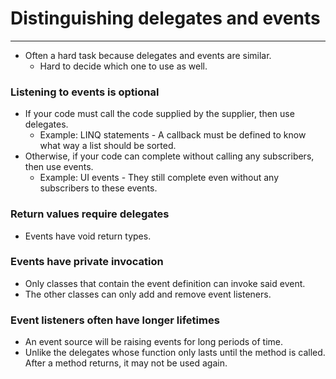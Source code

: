 # Distinguishing delegates and events

---

- Often a hard task because delegates and events are similar.
    - Hard to decide which one to use as well.

### Listening to events is optional

- If your code must call the code supplied by the supplier, then use delegates.
    - Example: LINQ statements - A callback must be defined to know what way a list should be sorted.
- Otherwise, if your code can complete without calling any subscribers, then use events.
    - Example: UI events - They still complete even without any subscribers to these events.

### Return values require delegates

- Events have void return types.

### Events have private invocation

- Only classes that contain the event definition can invoke said event.
- The other classes can only add and remove event listeners.

### Event listeners often have longer lifetimes

- An event source will be raising events for long periods of time.
- Unlike the delegates whose function only lasts until the method is called. After a method returns, it may not be used again.